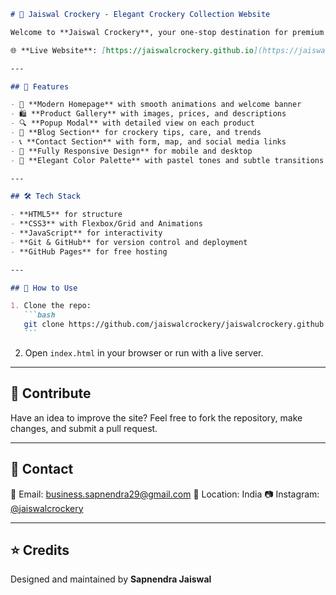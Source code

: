 ````markdown
# 🏺 Jaiswal Crockery - Elegant Crockery Collection Website

Welcome to **Jaiswal Crockery**, your one-stop destination for premium and stylish crockery items. This is the official website showcasing a wide range of elegant plates, cups, bowls, sets, and more, all designed to add charm to your dining experience.

🌐 **Live Website**: [https://jaiswalcrockery.github.io](https://jaiswalcrockery.github.io)

---

## 📌 Features

- 🎯 **Modern Homepage** with smooth animations and welcome banner
- 🛍️ **Product Gallery** with images, prices, and descriptions
- 🔍 **Popup Modal** with detailed view on each product
- 📰 **Blog Section** for crockery tips, care, and trends
- 📞 **Contact Section** with form, map, and social media links
- 📱 **Fully Responsive Design** for mobile and desktop
- 🌈 **Elegant Color Palette** with pastel tones and subtle transitions

---

## 🛠️ Tech Stack

- **HTML5** for structure
- **CSS3** with Flexbox/Grid and Animations
- **JavaScript** for interactivity
- **Git & GitHub** for version control and deployment
- **GitHub Pages** for free hosting

---

## 🚀 How to Use

1. Clone the repo:
   ```bash
   git clone https://github.com/jaiswalcrockery/jaiswalcrockery.github.io.git
   ```
````

2. Open `index.html` in your browser or run with a live server.

---

## 🤝 Contribute

Have an idea to improve the site? Feel free to fork the repository, make changes, and submit a pull request.

---

## 📩 Contact

📧 Email: [business.sapnendra29@gmail.com](mailto:business.sapnendra29@gmail.com)
📍 Location: India
📷 Instagram: [@jaiswalcrockery](https://instagram.com/jaiswalcrockery)

---

## ⭐ Credits

Designed and maintained by **Sapnendra Jaiswal**

```

```

